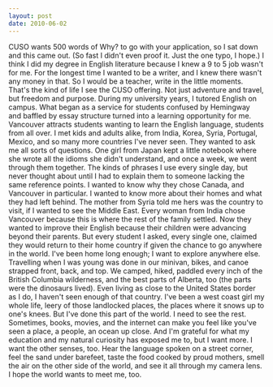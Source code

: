 ```yaml
---
layout: post
date: 2010-06-02
---  
```


CUSO wants 500 words of Why? to go with your application, so I sat down and this came out. (So fast I didn't even proof it. Just the one typo, I hope.) I think I did my degree in English literature because I knew a 9 to 5 job wasn't for me. For the longest time I wanted to be a writer, and I knew there wasn't any money in that. So I would be a teacher, write in the little moments. That's the kind of life I see the CUSO offering. Not just adventure and travel, but freedom and purpose. During my university years, I tutored English on campus. What began as a service for students confused by Hemingway and baffled by essay structure turned into a learning opportunity for me. Vancouver attracts students wanting to learn the English language, students from all over. I met kids and adults alike, from India, Korea, Syria, Portugal, Mexico, and so many more countries I've never seen. They wanted to ask me all sorts of questions. One girl from Japan kept a little notebook where she wrote all the idioms she didn't understand, and once a week, we went through them together. The kinds of phrases I use every single day, but never thought about until I had to explain them to someone lacking the same reference points. I wanted to know why they chose Canada, and Vancouver in particular. I wanted to know more about their homes and what they had left behind. The mother from Syria told me hers was the country to visit, if I wanted to see the Middle East. Every woman from India chose Vancouver because this is where the rest of the family settled. Now they wanted to improve their English because their children were advancing beyond their parents. But every student I asked, every single one, claimed they would return to their home country if given the chance to go anywhere in the world. I've been home long enough; I want to explore anywhere else. Travelling when I was young was done in our minivan, bikes, and canoe strapped front, back, and top. We camped, hiked, paddled every inch of the British Columbia wilderness, and the best parts of Alberta, too (the parts were the dinosaurs lived). Even living as close to the United States border as I do, I haven't seen enough of that country. I've been a west coast girl my whole life, leery of those landlocked places, the places where it snows up to one's knees. But I've done this part of the world. I need to see the rest. Sometimes, books, movies, and the internet can make you feel like you've seen a place, a people, an ocean up close. And I'm grateful for what my education and my natural curiosity has exposed me to, but I want more. I want the other senses, too. Hear the language spoken on a street corner, feel the sand under barefeet, taste the food cooked by proud mothers, smell the air on the other side of the world, and see it all through my camera lens. I hope the world wants to meet me, too.
